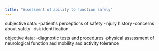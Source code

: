 ```yaml
---
title: "Assessment of ability to function safely"
---
```

subjective data:
-patient's perceptions of safety
-injury history
-concerns about safety
-risk identification 

objective data:
-diagnostic tests and procedures
-physical assessment of neurological function and mobility and activity tolerance

